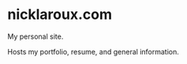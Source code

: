 nicklaroux.com
==============

My personal site.

Hosts my portfolio, resume, and general information.
